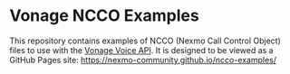 # Vonage NCCO Examples

This repository contains examples of NCCO (Nexmo Call Control Object) files to use with the [Vonage Voice API](https://developer.nexmo.com/voice/voice-api/overview). It is designed to be viewed as a GitHub Pages site: <https://nexmo-community.github.io/ncco-examples/>
